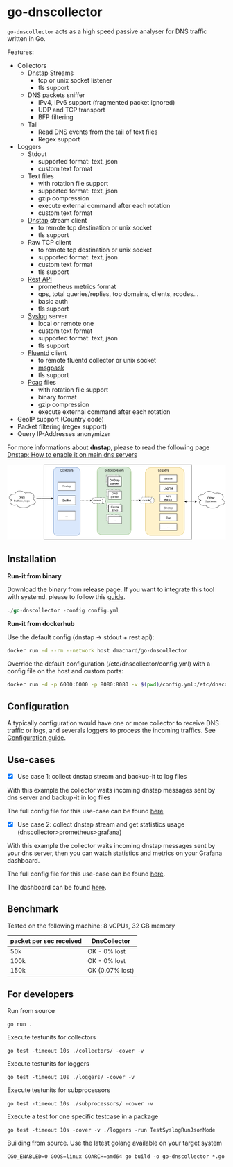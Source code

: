 # go-dnscollector

`go-dnscollector` acts as a high speed passive analyser for DNS traffic written in Go.

Features:
- Collectors 
    - [Dnstap](https://dnstap.info/) Streams
        * tcp or unix socket listener
        * tls support
    - DNS packets sniffer
        * IPv4, IPv6 support (fragmented packet ignored)
        * UDP and TCP transport
        * BFP filtering
    - Tail 
        * Read DNS events from the tail of text files
        * Regex support
- Loggers
    - Stdout
        * supported format: text, json
        * custom text format
    - Text files
        * with rotation file support
        * supported format: text, json
        * gzip compression
        * execute external command after each rotation
        * custom text format
    - [Dnstap](https://dnstap.info/) stream client
        * to remote tcp destination or unix socket
        * tls support
    - Raw TCP client
        * to remote tcp destination or unix socket
        * supported format: text, json
        * custom text format
        * tls support
    - [Rest API](https://generator.swagger.io/?url=https://raw.githubusercontent.com/dmachard/go-dnscollector/main/doc/swagger.yml) 
        * prometheus metrics format
        * qps, total queries/replies, top domains, clients, rcodes...
        * basic auth
        * tls support
    - [Syslog](https://en.wikipedia.org/wiki/Syslog) server
        * local or remote one
        * custom text format
        * supported format: text, json
        * tls support
    - [Fluentd](https://www.fluentd.org/) client
        * to remote fluentd collector or unix socket
        * [msgpask](https://msgpack.org/)
        * tls support
    - [Pcap](https://en.wikipedia.org/wiki/Pcap) files
        * with rotation file support
        * binary format
        * gzip compression
        * execute external command after each rotation
- GeoIP support (Country code)
- Packet filtering (regex support)
- Query IP-Addresses anonymizer

For more informations about **dnstap**, please to read the following page [Dnstap: How to enable it on main dns servers](https://dmachard.github.io/posts/0001-dnstap-testing/)

![overview](doc/overview.png)

## Installation

**Run-it from binary**

Download the binary from release page.
If you want to integrate this tool with systemd, please to follow this [guide](https://dmachard.github.io/posts/0007-dnscollector-install-binary/).

```go
./go-dnscollector -config config.yml
```

**Run-it from dockerhub**

Use the default config (dnstap -> stdout + rest api):

```bash
docker run -d --rm --network host dmachard/go-dnscollector
```

Override the default configuration (/etc/dnscollector/config.yml) with a config file on the host and custom ports:

```bash
docker run -d -p 6000:6000 -p 8080:8080 -v $(pwd)/config.yml:/etc/dnscollector/config.yml dmachard/go-dnscollector
```

## Configuration

A typically configuration would have one or more collector to receive DNS traffic or logs, and severals loggers to process the 
incoming traffics. See [Configuration guide](doc/configuration.md).

## Use-cases

- [x] Use case 1: collect dnstap stream and backup-it to log files

With this example the collector waits incoming dnstap messages sent by dns server and backup-it in log files

The full config file for this use-case can be found [here](example-config/use-case-1.yml)

- [x] Use case 2: collect dnstap stream and get statistics usage (dnscollector>prometheus>grafana)

With this example the collector waits incoming dnstap messages sent by your dns server, then you 
can watch statistics and metrics on your Grafana dashboard.

The full config file for this use-case can be found [here](example-config/use-case-2.yml).

The dashboard can be found [here](example-config/grafana-dashboard.json).

## Benchmark

Tested on the following machine: 8 vCPUs, 32 GB memory

| packet per sec received| DnsCollector |
| ---- | ---- | 
| 50k   | OK - 0% lost| 
| 100k   | OK - 0% lost| 
| 150k   | OK (0.07% lost)|

## For developers

Run from source 

```
go run .
```

Execute testunits for collectors

```
go test -timeout 10s ./collectors/ -cover -v
```

Execute testunits for loggers

```
go test -timeout 10s ./loggers/ -cover -v
```

Execute testunits for subprocessors

```
go test -timeout 10s ./subprocessors/ -cover -v
```

Execute a test for one specific testcase in a package

```
go test -timeout 10s -cover -v ./loggers -run TestSyslogRunJsonMode
```

Building from source.
Use the latest golang available on your target system 
```
CGO_ENABLED=0 GOOS=linux GOARCH=amd64 go build -o go-dnscollector *.go
```
